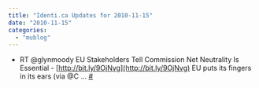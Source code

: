 ```yaml
---
title: "Identi.ca Updates for 2010-11-15"
date: "2010-11-15"
categories: 
  - "mublog"
---
```


- RT @glynmoody EU Stakeholders Tell Commission Net Neutrality Is Essential - [http://bit.ly/9OjNvg](http://bit.ly/9OjNvg) EU puts its fingers in its ears (via @C ... [#](http://identi.ca/notice/58637751)
